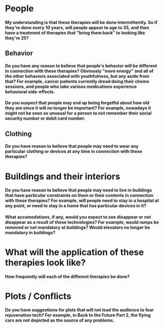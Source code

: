 

# People

#### My understanding is that these therapies will be done intermittently. So if they're done every 10 years, will people appear to age to 35, and then have a treatment of therapies that "bring them back" to looking like they're 25?


## Behavior

#### Do you have any reason to believe that people's behavior will be different in connection with these therapies? Obviously "more energy" and all of the other behaviors associated with youthfulness, but any aside from that? For example, cancer patients currently dread doing their chemo sessions, and people who take various medications experience behavioral side-effects.


#### Do you suspect that people may end up being forgetful about how old they are since it will no longer be important? For example, nowadays it might not be seen as unusual for a person to not remember their social security number or debit card number.


## Clothing

#### Do you have reason to believe that people may need to wear any particular clothing or devices at any time in connection with these therapies?

# Buildings and their interiors

#### Do you have reason to believe that people may need to live in buildings that have particular constraints on them or their contents in connection with these therapies? For example, will people need to stay in a hospital at any point, or need to stay in a home that has particular devices in it?

#### What accomodations, if any, would you expect to see disappear or not disappear as a result of these technologies? For example, would ramps be removed or not mandatory at buildings? Would elevators no longer be mandatory in buildings?


# What will the application of these therapies look like?

#### How frequently will each of the different therapies be done?


# Plots / Conflicts

#### Do you have suggestions for plots that will not lead the audience to fear rejuvenation tech? For example, in Back to the Future Part 2, the flying cars are not depicted as the source of any problems.
